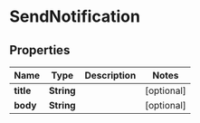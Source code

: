 

# SendNotification


## Properties

| Name | Type | Description | Notes |
|------------ | ------------- | ------------- | -------------|
|**title** | **String** |  |  [optional] |
|**body** | **String** |  |  [optional] |



